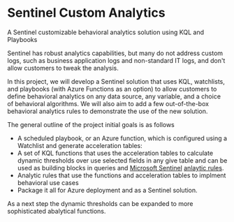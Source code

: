 # Sentinel Custom Analytics
A Sentinel customizable behavioral analytics solution using KQL and Playbooks

Sentinel has robust analytics capabilities, but many do not address custom logs, such as business application logs and non-standard IT logs, and don't allow customers to tweak the analysis. 

In this project, we will develop a Sentinel solution that uses KQL, watchlists, and playbooks (with Azure Functions as an option) to allow customers to define behavioral analytics on any data source, any variable, and a choice of behavioral algorithms. We will also aim to add a few out-of-the-box behavioral analytics rules to demonstrate the use of the new solution.

The general outline of the project initial goals is as follows

- A scheduled playbook, or an Azure function, which is configured using a Watchlist and generate acceleration tables:
- A set of KQL functions that uses the acceleration tables to calculate dynamic thresholds over use selected fields in any give table and can be used as building blocks in queries and [Microsoft Sentinel](https://docs.microsoft.com/azure/sentinel/) [anlaytic rules](https://docs.microsoft.com/azure/sentinel/detect-threats-custom).
- Analytic rules that use the functions and acceleration tables to implment behavioral use cases 
- Package it all for Azure deployment and as a Sentinel solution.

As a next step the dynamic thresholds can be expanded to more sophisticated abalytical functions.
